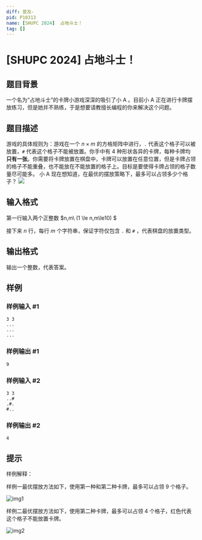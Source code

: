 ```yaml
---
diff: 普及-
pid: P10313
name: [SHUPC 2024]  占地斗士！
tag: []
---
```

# [SHUPC 2024]  占地斗士！
## 题目背景

一个名为“占地斗士”的卡牌小游戏深深的吸引了小 A
。目前小 A 正在进行卡牌摆放练习，但是她并不熟练，于是想要请教擅长编程的你来解决这个问题。
## 题目描述

游戏的具体规则为：游戏在一个 $n\times m$ 的方格矩阵中进行，`.` 代表这个格子可以被放置，`#` 代表这个格子不能被放置。你手中有 $4$ 种形状各异的卡牌，每种卡牌均**只有一张**。你需要将卡牌放置在棋盘中，卡牌可以放置在任意位置，但是卡牌占领的格子不能重叠，也不能放在不能放置的格子上。目标是要使得卡牌占领的格子数量尽可能多。
小 A 现在想知道，在最优的摆放策略下，最多可以占领多少个格子？
![](https://cdn.luogu.com.cn/upload/image_hosting/l9d77whu.png)
## 输入格式

第一行输入两个正整数 $n,m\ (1 \le n,m\le10) $

接下来 $n$ 行，每行 $m$ 个字符串，保证字符仅包含 `.` 和 `#` ，代表棋盘的放置类型。
## 输出格式

输出一个整数，代表答案。
## 样例

### 样例输入 #1
```
3 3
...
...
...
```
### 样例输出 #1
```
9
```
### 样例输入 #2
```
3 3
..#
.#.
#..
```
### 样例输出 #2
```
4
```
## 提示

样例解释：

样例一最优摆放方法如下，使用第一种和第二种卡牌，最多可以占领 $9$ 个格子。

![img1](https://cdn.luogu.com.cn/upload/image_hosting/zt41mdit.png)

样例二最优摆放方法如下，使用第二种卡牌，最多可以占领 $4$ 个格子，红色代表这个格子不能放置卡牌。

![img2](https://cdn.luogu.com.cn/upload/image_hosting/352061x2.png)
